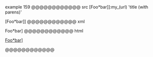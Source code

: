 example 159
@@@@@@@@@@@@ src
[Foo*bar\]]:my_(url) 'title (with parens)'

[Foo*bar\]]
@@@@@@@@@@@@ xml
<?xml version="1.0" encoding="UTF-8"?>
<!DOCTYPE document SYSTEM "CommonMark.dtd">
<document xmlns="http://commonmark.org/xml/1.0">
  <paragraph>
    <link destination="my_(url)" title="title (with parens)">
      <text>Foo*bar]</text>
    </link>
  </paragraph>
</document>
@@@@@@@@@@@@ html
<p><a href="my_(url)" title="title (with parens)">Foo*bar]</a></p>
@@@@@@@@@@@@
